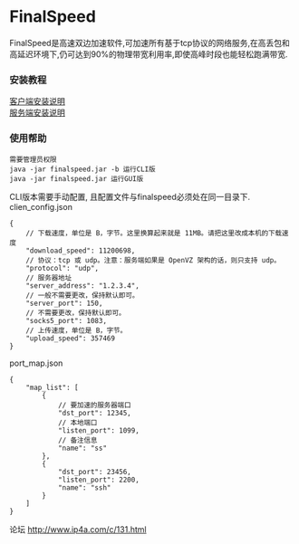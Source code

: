 # FinalSpeed
FinalSpeed是高速双边加速软件,可加速所有基于tcp协议的网络服务,在高丢包和高延迟环境下,仍可达到90%的物理带宽利用率,即使高峰时段也能轻松跑满带宽.

### 安装教程
[客户端安装说明](http://www.ip4a.com/t/513.html)
<br />
[服务端安装说明](http://www.ip4a.com/t/515.html)

### 使用帮助
```
需要管理员权限
java -jar finalspeed.jar -b 运行CLI版
java -jar finalspeed.jar 运行GUI版
```

CLI版本需要手动配置, 且配置文件与finalspeed必须处在同一目录下.
clien_config.json
```
{
    // 下载速度，单位是 B，字节。这里换算起来就是 11MB。请把这里改成本机的下载速度
    "download_speed": 11200698, 
    // 协议：tcp 或 udp。注意：服务端如果是 OpenVZ 架构的话，则只支持 udp。
    "protocol": "udp",
    // 服务器地址
    "server_address": "1.2.3.4", 
    // 一般不需要更改，保持默认即可。
    "server_port": 150, 
    // 不需要更改，保持默认即可。
    "socks5_port": 1083, 
    // 上传速度，单位是 B，字节。
    "upload_speed": 357469
}
```
port_map.json
```
{
    "map_list": [
        {
            // 要加速的服务器端口
            "dst_port": 12345, 
            // 本地端口
            "listen_port": 1099, 
            // 备注信息
            "name": "ss"
        }, 
        {
            "dst_port": 23456, 
            "listen_port": 2200, 
            "name": "ssh"
        }
    ]
}
```

论坛 http://www.ip4a.com/c/131.html

